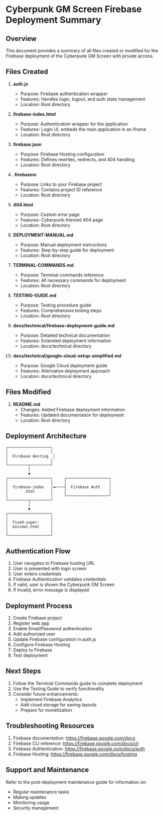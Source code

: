 # Cyberpunk GM Screen Firebase Deployment Summary

## Overview

This document provides a summary of all files created or modified for the Firebase deployment of the Cyberpunk GM Screen with private access.

## Files Created

1. **auth.js**
   - Purpose: Firebase authentication wrapper
   - Features: Handles login, logout, and auth state management
   - Location: Root directory

2. **firebase-index.html**
   - Purpose: Authentication wrapper for the application
   - Features: Login UI, embeds the main application in an iframe
   - Location: Root directory

3. **firebase.json**
   - Purpose: Firebase Hosting configuration
   - Features: Defines rewrites, redirects, and 404 handling
   - Location: Root directory

4. **.firebaserc**
   - Purpose: Links to your Firebase project
   - Features: Contains project ID reference
   - Location: Root directory

5. **404.html**
   - Purpose: Custom error page
   - Features: Cyberpunk-themed 404 page
   - Location: Root directory

6. **DEPLOYMENT-MANUAL.md**
   - Purpose: Manual deployment instructions
   - Features: Step-by-step guide for deployment
   - Location: Root directory

7. **TERMINAL-COMMANDS.md**
   - Purpose: Terminal commands reference
   - Features: All necessary commands for deployment
   - Location: Root directory

8. **TESTING-GUIDE.md**
   - Purpose: Testing procedure guide
   - Features: Comprehensive testing steps
   - Location: Root directory

9. **docs/technical/firebase-deployment-guide.md**
   - Purpose: Detailed technical documentation
   - Features: Extended deployment information
   - Location: docs/technical directory

10. **docs/technical/google-cloud-setup-simplified.md**
    - Purpose: Google Cloud deployment guide
    - Features: Alternative deployment approach
    - Location: docs/technical directory

## Files Modified

1. **README.md**
   - Changes: Added Firebase deployment information
   - Features: Updated documentation for deployment
   - Location: Root directory

## Deployment Architecture

```
┌───────────────────┐
│                   │
│  Firebase Hosting  │
│                   │
└─────────┬─────────┘
          │
          ▼
┌───────────────────┐     ┌───────────────────┐
│                   │     │                   │
│  firebase-index   │◄────┤  Firebase Auth    │
│       .html       │     │                   │
│                   │     └───────────────────┘
└─────────┬─────────┘
          │
          ▼
┌───────────────────┐
│                   │
│  fixed-super-     │
│  minimal.html     │
│                   │
└───────────────────┘
```

## Authentication Flow

1. User navigates to Firebase hosting URL
2. User is presented with login screen
3. User enters credentials
4. Firebase Authentication validates credentials
5. If valid, user is shown the Cyberpunk GM Screen
6. If invalid, error message is displayed

## Deployment Process

1. Create Firebase project
2. Register web app
3. Enable Email/Password authentication
4. Add authorized user
5. Update Firebase configuration in auth.js
6. Configure Firebase Hosting
7. Deploy to Firebase
8. Test deployment

## Next Steps

1. Follow the Terminal Commands guide to complete deployment
2. Use the Testing Guide to verify functionality
3. Consider future enhancements:
   - Implement Firebase Analytics
   - Add cloud storage for saving layouts
   - Prepare for monetization

## Troubleshooting Resources

1. Firebase documentation: https://firebase.google.com/docs
2. Firebase CLI reference: https://firebase.google.com/docs/cli
3. Firebase Authentication: https://firebase.google.com/docs/auth
4. Firebase Hosting: https://firebase.google.com/docs/hosting

## Support and Maintenance

Refer to the post-deployment maintenance guide for information on:
- Regular maintenance tasks
- Making updates
- Monitoring usage
- Security management